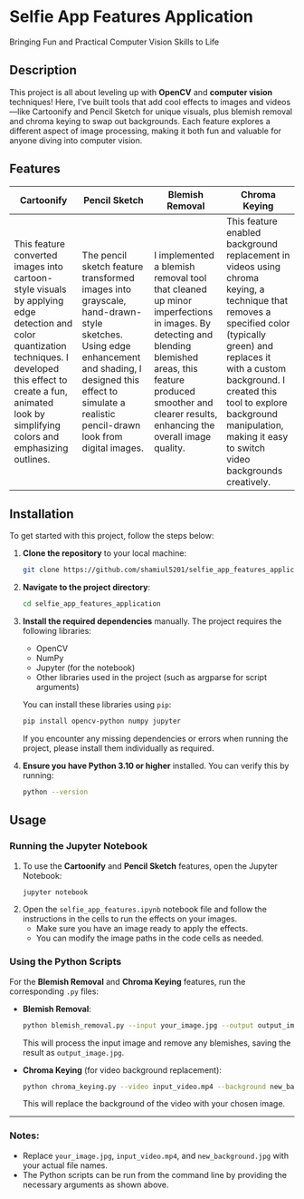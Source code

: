 # Selfie App Features Application
Bringing Fun and Practical Computer Vision Skills to Life

## Description
This project is all about leveling up with **OpenCV** and **computer vision** techniques! Here, I’ve built tools that add cool effects to images and videos—like Cartoonify and Pencil Sketch for unique visuals, plus blemish removal and chroma keying to swap out backgrounds. Each feature explores a different aspect of image processing, making it both fun and valuable for anyone diving into computer vision.


## Features

| Cartoonify | Pencil Sketch | Blemish Removal | Chroma Keying |
|------------|---------------|-----------------|---------------|
| This feature converted images into cartoon-style visuals by applying edge detection and color quantization techniques. I developed this effect to create a fun, animated look by simplifying colors and emphasizing outlines. | The pencil sketch feature transformed images into grayscale, hand-drawn-style sketches. Using edge enhancement and shading, I designed this effect to simulate a realistic pencil-drawn look from digital images. | I implemented a blemish removal tool that cleaned up minor imperfections in images. By detecting and blending blemished areas, this feature produced smoother and clearer results, enhancing the overall image quality. | This feature enabled background replacement in videos using chroma keying, a technique that removes a specified color (typically green) and replaces it with a custom background. I created this tool to explore background manipulation, making it easy to switch video backgrounds creatively. |

## Installation

To get started with this project, follow the steps below:

1. **Clone the repository** to your local machine:
    ```bash
    git clone https://github.com/shamiul5201/selfie_app_features_application.git
    ```
2. **Navigate to the project directory**:
    ```bash
    cd selfie_app_features_application
    ```
3. **Install the required dependencies** manually. The project requires the following libraries:
    - OpenCV
    - NumPy
    - Jupyter (for the notebook)
    - Other libraries used in the project (such as argparse for script arguments)

   You can install these libraries using `pip`:
    ```bash
    pip install opencv-python numpy jupyter
    ```
   If you encounter any missing dependencies or errors when running the project, please install them individually as required.

4. **Ensure you have Python 3.10 or higher** installed. You can verify this by running:
    ```bash
    python --version
    ```

## Usage

### Running the Jupyter Notebook
1. To use the **Cartoonify** and **Pencil Sketch** features, open the Jupyter Notebook:
    ```bash
    jupyter notebook
    ```
2. Open the `selfie_app_features.ipynb` notebook file and follow the instructions in the cells to run the effects on your images.
   - Make sure you have an image ready to apply the effects.
   - You can modify the image paths in the code cells as needed.

### Using the Python Scripts
For the **Blemish Removal** and **Chroma Keying** features, run the corresponding `.py` files:

- **Blemish Removal**:
    ```bash
    python blemish_removal.py --input your_image.jpg --output output_image.jpg
    ```
    This will process the input image and remove any blemishes, saving the result as `output_image.jpg`.

- **Chroma Keying** (for video background replacement):
    ```bash
    python chroma_keying.py --video input_video.mp4 --background new_background.jpg --output output_video.mp4
    ```
    This will replace the background of the video with your chosen image.

---

### Notes:
- Replace `your_image.jpg`, `input_video.mp4`, and `new_background.jpg` with your actual file names.
- The Python scripts can be run from the command line by providing the necessary arguments as shown above.

